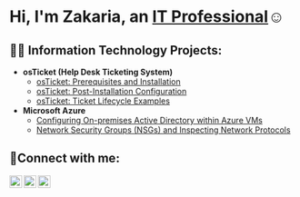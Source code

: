 <h1>Hi, I'm Zakaria, an <a href="https://www.linkedin.com/in/zakaria-ali-8116a4326/">IT Professional</a>☺</h1>

<h2>👨‍💻 Information Technology Projects:</h2>

- <b>osTicket (Help Desk Ticketing System)</b>
  - [osTicket: Prerequisites and Installation](https://github.com/Zaki-software/osticket-prereqs)
  - [osTicket: Post-Installation Configuration](https://github.com/Zaki-software/post-install-config)
  - [osTicket: Ticket Lifecycle Examples](https://github.com/Zaki-software/ticket-lifecycle)
- <b>Microsoft Azure</b>
  - [Configuring On-premises Active Directory within Azure VMs](https://github.com/Zaki-software/configure-ad)
  - [Network Security Groups (NSGs) and Inspecting Network Protocols](https://github.com/Zaki-software/azure-network-protocols)

<h2>🤳Connect with me:</h2>

[<img align="left" alt="zakaria-ali | WhatsApp" width="22px" src="https://cdn.jsdelivr.net/npm/simple-icons@v3/icons/twitter.svg" />][WhatsApp]
[<img align="left" alt="zakaria-ali | LinkedIn" width="22px" src="https://cdn.jsdelivr.net/npm/simple-icons@v3/icons/linkedin.svg" />][linkedin]
[<img align="left" alt="Josh | Instagram" width="22px" src="https://cdn.jsdelivr.net/npm/simple-icons@v3/icons/instagram.svg" />][instagram]

[WhatsApp]: [252612436314](https://web.whatsapp.com/)
[instagram]: https://www.instagram.com/Josh
[linkedin]: https://www.linkedin.com/in/zakaria-ali-8116a4326
